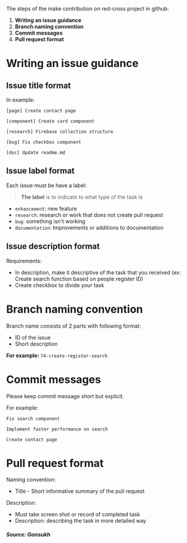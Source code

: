 The steps of the make contribution on red-cross project in github:

1. **Writing an issue guidance**
2. **Branch naming convention**
3. **Commit messages**
4. **Pull request format**

# Writing an issue guidance
## Issue title format

In example:

`[page] Create contact page`

`[component] Create card component`

`[research] Firebase collection structure`

`[bug] Fix checkbox component`

`[doc] Update readme.md`

## Issue label format

Each issue must be have a label:
> **The label** is to indicate to what type of the task is
- `enhancement`: new feature
- `research`: research or work that does not create pull request
- `bug`: something isn't working
- `documentation`: Improvements or additions to documentation

## Issue description format

Requirements:
 - In description, make it descriptive of the task that you received (ex: Create search function based on people register ID)
 - Create checkbox to divide your task

# Branch naming convention

Branch name consists of 2 parts with following format:
- ID of the issue
- Short description

**For example:** `74-create-register-search`
# Commit messages

Please keep commit message short but explicit.

For example:

`Fix search component`

`Implement faster performance on search`

`Create contact page`
# Pull request format
Naming convention:
- Title - Short informative summary of the pull request

Description:
- Must take screen shot or record of completed task 
- Description: describing the task in more detailed way

##### Source: Gansukh
